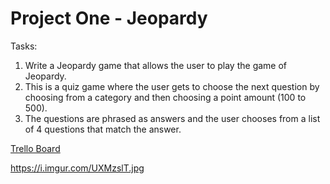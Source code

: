 # Project One - Jeopardy

Tasks: 
1. Write a Jeopardy game that allows the user to play the game of Jeopardy. 
2. This is a quiz game where the user gets to choose the next question by choosing from a category and then choosing a point amount (100 to 500). 
3. The questions are phrased as answers and the user chooses from a list of 4 questions that match the answer. 


<a href="https://trello.com/b/RaTFGdaR/wdi-12-projectonejeopardy">Trello Board</a>
  
https://i.imgur.com/UXMzslT.jpg
